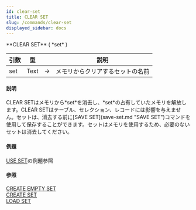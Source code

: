 ```yaml
---
id: clear-set
title: CLEAR SET
slug: /commands/clear-set
displayed_sidebar: docs
---
```


<!--REF #_command_.CLEAR SET.Syntax-->**CLEAR SET** ( *set* )<!-- END REF-->
<!--REF #_command_.CLEAR SET.Params-->
| 引数 | 型 |  | 説明 |
| --- | --- | --- | --- |
| set | Text | &srarr; | メモリからクリアするセットの名前 |

<!-- END REF-->

#### 説明 

<!--REF #_command_.CLEAR SET.Summary-->CLEAR SETはメモリから*set*を消去し、*set*の占有していたメモリを解放します。<!-- END REF-->CLEAR SETはテーブル、セレクション、レコードには影響を与えません。セットは、消去する前に[SAVE SET](save-set.md "SAVE SET")コマンドを使用して保存することができます。セットはメモリを使用するため、必要のないセットは消去してください。

#### 例題 

[USE SET](use-set.md "USE SET")の例題参照

#### 参照 

[CREATE EMPTY SET](create-empty-set.md)  
[CREATE SET](create-set.md)  
[LOAD SET](load-set.md)  